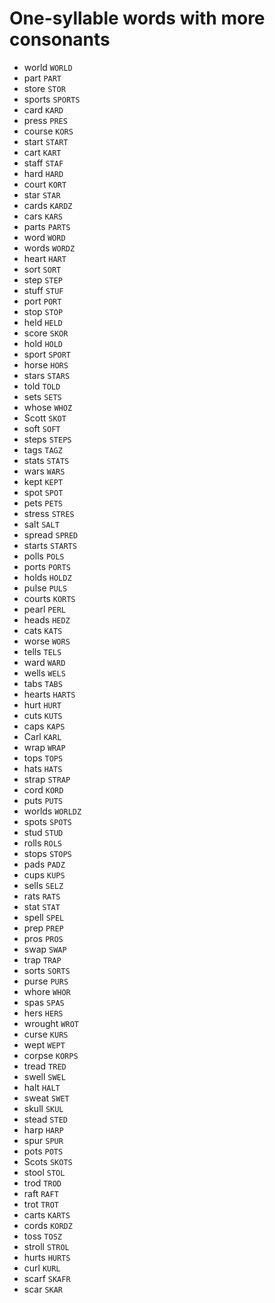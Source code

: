 # One-syllable words with more consonants

* world `WORLD`
* part `PART`
* store `STOR`
* sports `SPORTS`
* card `KARD`
* press `PRES`
* course `KORS`
* start `START`
* cart `KART`
* staff `STAF`
* hard `HARD`
* court `KORT`
* star `STAR`
* cards `KARDZ`
* cars `KARS`
* parts `PARTS`
* word `WORD`
* words `WORDZ`
* heart `HART`
* sort `SORT`
* step `STEP`
* stuff `STUF`
* port `PORT`
* stop `STOP`
* held `HELD`
* score `SKOR`
* hold `HOLD`
* sport `SPORT`
* horse `HORS`
* stars `STARS`
* told `TOLD`
* sets `SETS`
* whose `WHOZ`
* Scott `SKOT`
* soft `SOFT`
* steps `STEPS`
* tags `TAGZ`
* stats `STATS`
* wars `WARS`
* kept `KEPT`
* spot `SPOT`
* pets `PETS`
* stress `STRES`
* salt `SALT`
* spread `SPRED`
* starts `STARTS`
* polls `POLS`
* ports `PORTS`
* holds `HOLDZ`
* pulse `PULS`
* courts `KORTS`
* pearl `PERL`
* heads `HEDZ`
* cats `KATS`
* worse `WORS`
* tells `TELS`
* ward `WARD`
* wells `WELS`
* tabs `TABS`
* hearts `HARTS`
* hurt `HURT`
* cuts `KUTS`
* caps `KAPS`
* Carl `KARL`
* wrap `WRAP`
* tops `TOPS`
* hats `HATS`
* strap `STRAP`
* cord `KORD`
* puts `PUTS`
* worlds `WORLDZ`
* spots `SPOTS`
* stud `STUD`
* rolls `ROLS`
* stops `STOPS`
* pads `PADZ`
* cups `KUPS`
* sells `SELZ`
* rats `RATS`
* stat `STAT`
* spell `SPEL`
* prep `PREP`
* pros `PROS`
* swap `SWAP`
* trap `TRAP`
* sorts `SORTS`
* purse `PURS`
* whore `WHOR`
* spas `SPAS`
* hers `HERS`
* wrought `WROT`
* curse `KURS`
* wept `WEPT`
* corpse `KORPS`
* tread `TRED`
* swell `SWEL`
* halt `HALT`
* sweat `SWET`
* skull `SKUL`
* stead `STED`
* harp `HARP`
* spur `SPUR`
* pots `POTS`
* Scots `SKOTS`
* stool `STOL`
* trod `TROD`
* raft `RAFT`
* trot `TROT`
* carts `KARTS`
* cords `KORDZ`
* toss `TOSZ`
* stroll `STROL`
* hurts `HURTS`
* curl `KURL`
* scarf `SKAFR`
* scar `SKAR`
